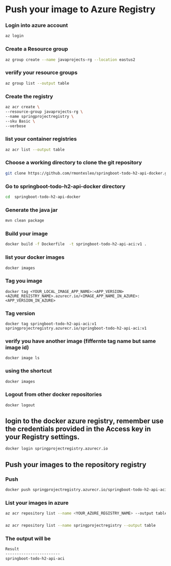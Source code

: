 # Push your image to Azure Registry


### Login into azure account
```bash
az login
```

### Create a Resource group
```bash
az group create --name javaprojects-rg --location eastus2
```

### veriify your resource groups
```bash
az group list --output table
```


### Create the registry
```bash
az acr create \
--resource-group javaprojects-rg \
--name springprojectregistry \
--sku Basic \
--verbose
```

### list your container registries
```bash
az acr list --output table
```


### Choose a working directory to clone the git repository
```bash
git clone https://github.com/rmontesleo/springboot-todo-h2-api-docker.git
```


### Go to springboot-todo-h2-api-docker directory
```bash
cd  springboot-todo-h2-api-docker
```

### Generate the java jar
```bash
mvn clean package
```


### Build your image
```bash
docker build -f Dockerfile  -t springboot-todo-h2-api-aci:v1 .
```

### list your docker images
```bash
docker images
```


### Tag you image
```
docker tag <YOUR_LOCAL_IMAGE_APP_NAME>:<APP_VERSION> <AZURE_REGISTRY_NAME>.azurecr.io/<IMAGE_APP_NAME_IN_AZURE>:<APP_VERSION_IN_AZURE>
```

### Tag version 
```
docker tag springboot-todo-h2-api-aci:v1 springprojectregistry.azurecr.io/springboot-todo-h2-api-aci:v1
```

### verify you have another image (fiffernte tag name but same image id)
```
docker image ls
```

### using the shortcut
```bash
docker images
```

### Logout from other docker repositories
```bash
docker logout
```

## login to the docker azure registry, remember use the credentials provided in the Access key in your Registry settings.
```bash
docker login springprojectregistry.azurecr.io
```

## Push your images to the repository registry

### Push 
```bash
docker push springprojectregistry.azurecr.io/springboot-todo-h2-api-aci:v1
```


### List your images in azure
```bash
az acr repository list --name <YOUR_AZURE_REGISTRY_NAME> --output table
```

###
```bash
az acr repository list --name springprojectregistry --output table
```

### The output will be
``` bash
Result
------------------------
springboot-todo-h2-api-aci
```
